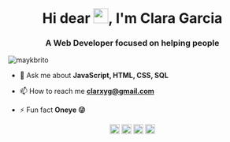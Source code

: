 <h1 align="center">Hi dear <img src="https://raw.githubusercontent.com/kaueMarques/kaueMarques/master/hi.gif" width="30px">, I'm Clara Garcia</h1>
<h3 align="center">A Web Developer focused on helping people</h3>
<p align="left"> <img src="https://komarev.com/ghpvc/?username=maykbrito" alt="maykbrito" /> </p>


- 💬 Ask me about **JavaScript, HTML, CSS, SQL**

- 📫 How to reach me **clarxyg@gmail.com**

- ⚡ Fun fact **Oneye 😜**

<p align="center">
<a href="https://twitter.com/clarxyg" target="blank"><img align="center" src="https://cdn.jsdelivr.net/npm/simple-icons@3.0.1/icons/twitter.svg" alt="claragarcia" height="20" width="20" /></a>
<a href="https://linkedin.com/in/" target="blank"><img align="center" src="https://cdn.jsdelivr.net/npm/simple-icons@3.0.1/icons/linkedin.svg" alt="claragarcia" height="20" width="20" /></a>
<a href="https://fb.com/manerissima" target="blank"><img align="center" src="https://cdn.jsdelivr.net/npm/simple-icons@3.0.1/icons/facebook.svg" alt="claragarcia" height="20" width="20" /></a>
<a href="https://instagram.com/clarxyg" target="blank"><img align="center" src="https://cdn.jsdelivr.net/npm/simple-icons@3.0.1/icons/instagram.svg" alt="claragarcia" height="20" width="20" /></a>
</p>
